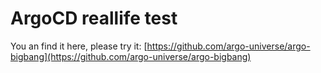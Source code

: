 # ArgoCD reallife test

You an find it here, please try it: [https://github.com/argo-universe/argo-bigbang](https://github.com/argo-universe/argo-bigbang)
